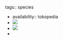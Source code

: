 tags:: species

- availability:: tokopedia
- ![](https://peach-geographical-bat-397.mypinata.cloud/ipfs/QmRkJvdJdK7fmr8PH7XWMwZN6vbRxJyP8fP3WZ3m6Y8miC)
- ![](https://peach-geographical-bat-397.mypinata.cloud/ipfs/QmbCHQLufTDQr7QMwofuoPaVxdCX93VhY5Qtq411vDxAus)
-